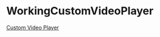# WorkingCustomVideoPlayer

[Custom Video Player](https://smithquinton.github.io/WorkingCustomVideoPlayer/)